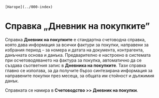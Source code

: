 ```{only} html
[Нагоре](../000-index)
```

# Справка „Дневник на покупките”

Справка **Дневник на покупките** е стандартна счетоводна справка, която
дава информация за всички фактури за покупки, направени за избрания
период – за номера и датата на документа, контрагента, данъчната
основа и данъка. Предварително е настроено в системата при
осчетоводяването на фактура за покупка, автоматично да се
създава съответния запис в **Дневника на покупките**. Тази справка
главно се използва, за да получите бързо синтезирана информация за
направените покупки през месеца, за общата им стойност и дължимия
данък.

Справката се намира в **Счетоводство \>\> Дневник на покупки**.